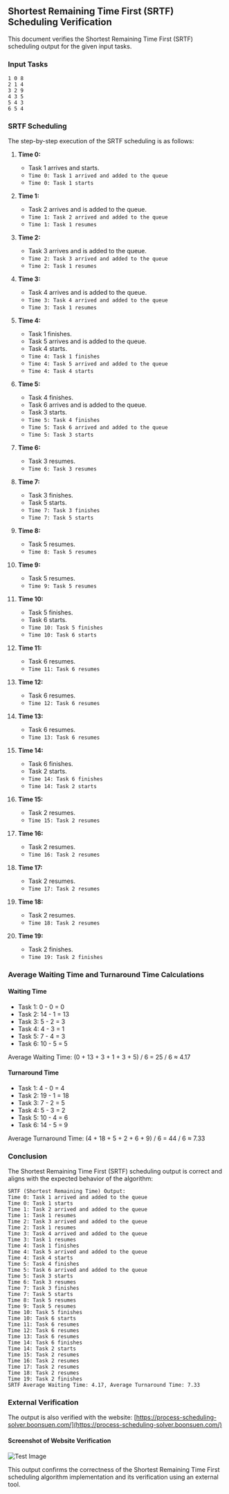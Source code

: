 ## Shortest Remaining Time First (SRTF) Scheduling Verification

This document verifies the Shortest Remaining Time First (SRTF) scheduling output for the given input tasks.

### Input Tasks
```
1 0 8
2 1 4
3 2 9
4 3 5
5 4 3
6 5 4
```

### SRTF Scheduling

The step-by-step execution of the SRTF scheduling is as follows:

1. **Time 0:**
   - Task 1 arrives and starts.
   - `Time 0: Task 1 arrived and added to the queue`
   - `Time 0: Task 1 starts`

2. **Time 1:**
   - Task 2 arrives and is added to the queue.
   - `Time 1: Task 2 arrived and added to the queue`
   - `Time 1: Task 1 resumes`

3. **Time 2:**
   - Task 3 arrives and is added to the queue.
   - `Time 2: Task 3 arrived and added to the queue`
   - `Time 2: Task 1 resumes`

4. **Time 3:**
   - Task 4 arrives and is added to the queue.
   - `Time 3: Task 4 arrived and added to the queue`
   - `Time 3: Task 1 resumes`

5. **Time 4:**
   - Task 1 finishes.
   - Task 5 arrives and is added to the queue.
   - Task 4 starts.
   - `Time 4: Task 1 finishes`
   - `Time 4: Task 5 arrived and added to the queue`
   - `Time 4: Task 4 starts`

6. **Time 5:**
   - Task 4 finishes.
   - Task 6 arrives and is added to the queue.
   - Task 3 starts.
   - `Time 5: Task 4 finishes`
   - `Time 5: Task 6 arrived and added to the queue`
   - `Time 5: Task 3 starts`

7. **Time 6:**
   - Task 3 resumes.
   - `Time 6: Task 3 resumes`

8. **Time 7:**
   - Task 3 finishes.
   - Task 5 starts.
   - `Time 7: Task 3 finishes`
   - `Time 7: Task 5 starts`

9. **Time 8:**
   - Task 5 resumes.
   - `Time 8: Task 5 resumes`

10. **Time 9:**
    - Task 5 resumes.
    - `Time 9: Task 5 resumes`

11. **Time 10:**
    - Task 5 finishes.
    - Task 6 starts.
    - `Time 10: Task 5 finishes`
    - `Time 10: Task 6 starts`

12. **Time 11:**
    - Task 6 resumes.
    - `Time 11: Task 6 resumes`

13. **Time 12:**
    - Task 6 resumes.
    - `Time 12: Task 6 resumes`

14. **Time 13:**
    - Task 6 resumes.
    - `Time 13: Task 6 resumes`

15. **Time 14:**
    - Task 6 finishes.
    - Task 2 starts.
    - `Time 14: Task 6 finishes`
    - `Time 14: Task 2 starts`

16. **Time 15:**
    - Task 2 resumes.
    - `Time 15: Task 2 resumes`

17. **Time 16:**
    - Task 2 resumes.
    - `Time 16: Task 2 resumes`

18. **Time 17:**
    - Task 2 resumes.
    - `Time 17: Task 2 resumes`

19. **Time 18:**
    - Task 2 resumes.
    - `Time 18: Task 2 resumes`

20. **Time 19:**
    - Task 2 finishes.
    - `Time 19: Task 2 finishes`

### Average Waiting Time and Turnaround Time Calculations

#### Waiting Time

- Task 1: 0 - 0 = 0
- Task 2: 14 - 1 = 13
- Task 3: 5 - 2 = 3
- Task 4: 4 - 3 = 1
- Task 5: 7 - 4 = 3
- Task 6: 10 - 5 = 5

Average Waiting Time: (0 + 13 + 3 + 1 + 3 + 5) / 6 = 25 / 6 ≈ 4.17

#### Turnaround Time

- Task 1: 4 - 0 = 4
- Task 2: 19 - 1 = 18
- Task 3: 7 - 2 = 5
- Task 4: 5 - 3 = 2
- Task 5: 10 - 4 = 6
- Task 6: 14 - 5 = 9

Average Turnaround Time: (4 + 18 + 5 + 2 + 6 + 9) / 6 = 44 / 6 ≈ 7.33

### Conclusion

The Shortest Remaining Time First (SRTF) scheduling output is correct and aligns with the expected behavior of the algorithm:

```
SRTF (Shortest Remaining Time) Output:
Time 0: Task 1 arrived and added to the queue
Time 0: Task 1 starts
Time 1: Task 2 arrived and added to the queue
Time 1: Task 1 resumes
Time 2: Task 3 arrived and added to the queue
Time 2: Task 1 resumes
Time 3: Task 4 arrived and added to the queue
Time 3: Task 1 resumes
Time 4: Task 1 finishes
Time 4: Task 5 arrived and added to the queue
Time 4: Task 4 starts
Time 5: Task 4 finishes
Time 5: Task 6 arrived and added to the queue
Time 5: Task 3 starts
Time 6: Task 3 resumes
Time 7: Task 3 finishes
Time 7: Task 5 starts
Time 8: Task 5 resumes
Time 9: Task 5 resumes
Time 10: Task 5 finishes
Time 10: Task 6 starts
Time 11: Task 6 resumes
Time 12: Task 6 resumes
Time 13: Task 6 resumes
Time 14: Task 6 finishes
Time 14: Task 2 starts
Time 15: Task 2 resumes
Time 16: Task 2 resumes
Time 17: Task 2 resumes
Time 18: Task 2 resumes
Time 19: Task 2 finishes
SRTF Average Waiting Time: 4.17, Average Turnaround Time: 7.33
```

### External Verification

The output is also verified with the website: [https://process-scheduling-solver.boonsuen.com/](https://process-scheduling-solver.boonsuen.com/)

#### Screenshot of Website Verification
![Test Image](/docs/img/srtf-verify.png)

This output confirms the correctness of the Shortest Remaining Time First scheduling algorithm implementation and its verification using an external tool.